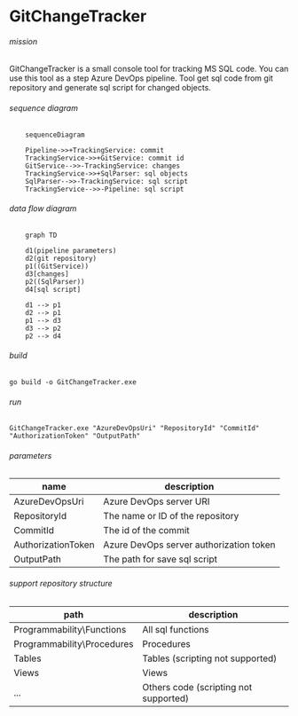 # GitChangeTracker

###### mission
GitChangeTracker is a small console tool for tracking MS SQL code. You can use this tool as a step Azure DevOps pipeline. Tool get sql code from git repository and generate sql script for changed objects.

###### sequence diagram
```mermaid
	sequenceDiagram
	
	Pipeline->>+TrackingService: commit
	TrackingService->>+GitService: commit id
	GitService-->>-TrackingService: changes
	TrackingService->>+SqlParser: sql objects
	SqlParser-->>-TrackingService: sql script
	TrackingService-->>-Pipeline: sql script
```

###### data flow diagram
```mermaid
	graph TD 
	
	d1(pipeline parameters)
	d2(git repository)
	p1((GitService))
	d3[changes]
	p2((SqlParser))
	d4[sql script]
	
	d1 --> p1
	d2 --> p1
	p1 --> d3
	d3 --> p2
	p2 --> d4
```

###### build
```
go build -o GitChangeTracker.exe
```

###### run
```
GitChangeTracker.exe "AzureDevOpsUri" "RepositoryId" "CommitId" "АuthorizationToken" "OutputPath"
```

###### parameters
|name|description|
|-|-|
|AzureDevOpsUri|Azure DevOps server URI|
|RepositoryId|The name or ID of the repository
|CommitId|The id of the commit|
|АuthorizationToken|Azure DevOps server authorization token|
|OutputPath|The path for save sql script|

###### support repository structure
|path|description|
|-|-|
|Programmability\Functions|All sql functions|
|Programmability\Procedures|Procedures|
|Tables|Tables (scripting not supported)|
|Views|Views|
|... |Others code (scripting not supported)